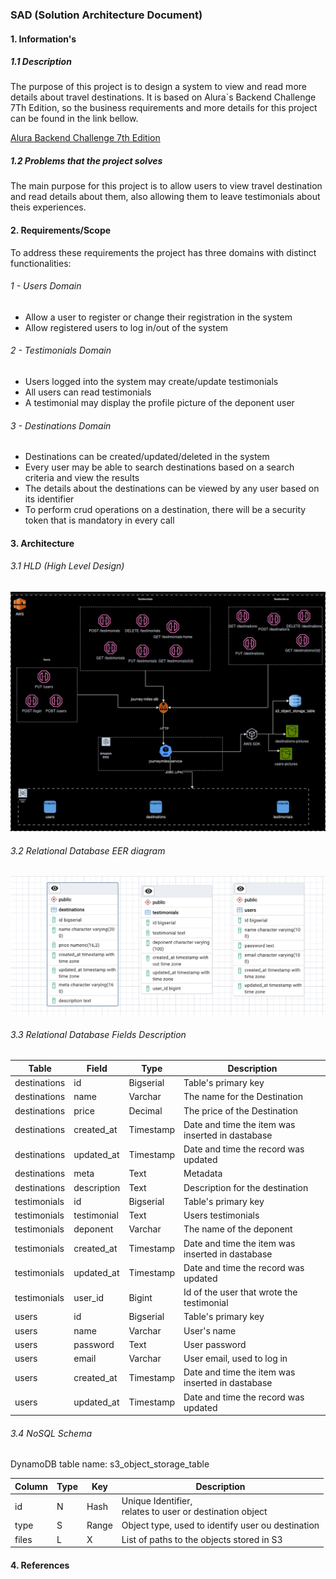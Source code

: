 ### SAD (Solution Architecture Document)

#### 1. Information's

##### 1.1 Description

<p>
The purpose of this project is to design a system to view and read more details about travel destinations.
It is based on Alura`s Backend Challenge 7Th Edition, so the business requirements and more details for this project can be found in the link bellow.
</p>

[Alura Backend Challenge 7th Edition](https://www.alura.com.br/challenges/back-end-7)

##### 1.2 Problems that the project solves

<p>
The main purpose for this project is to allow users to view travel destination and read details about them, also allowing them to leave testimonials about theis experiences.
</p>

#### 2. Requirements/Scope

<p>
To address these requirements the project has three domains with distinct functionalities:
</p>

###### 1 - Users Domain

- Allow a user to register or change their registration in the system
- Allow registered users to log in/out of the system

###### 2 - Testimonials Domain

- Users logged into the system may create/update testimonials
- All users can read testimonials
- A testimonial may display the profile picture of the deponent user

###### 3 - Destinations Domain

- Destinations can be created/updated/deleted in the system
- Every user may be able to search destinations based on a search criteria and view the results
- The details about the destinations can be viewed by any user based on its identifier
- To perform crud operations on a destination, there will be a security token that is mandatory in every call

#### 3. Architecture

###### 3.1 HLD (High Level Design)

![hld](../docs/journeymiles.jpg)

###### 3.2 Relational Database EER diagram

![relational_database](../docs/database_schema.png)

###### 3.3 Relational Database Fields Description

| Table        | Field       | Type      | Description                                      |
|--------------|-------------|-----------|--------------------------------------------------|
| destinations | id          | Bigserial | Table's primary key                              |
| destinations | name        | Varchar   | The name for the Destination                     |
| destinations | price       | Decimal   | The price of the Destination                     |
| destinations | created_at  | Timestamp | Date and time the item was inserted in dastabase |
| destinations | updated_at  | Timestamp | Date and time the record was updated             |
| destinations | meta        | Text      | Metadata                                         |
| destinations | description | Text      | Description for the destination                  |
| testimonials | id          | Bigserial | Table's primary key                              |
| testimonials | testimonial | Text      | Users testimonials                               |
| testimonials | deponent    | Varchar   | The name of the deponent                         |
| testimonials | created_at  | Timestamp | Date and time the item was inserted in dastabase |
| testimonials | updated_at  | Timestamp | Date and time the record was updated             |
| testimonials | user_id     | Bigint    | Id of the user that wrote the testimonial        |
| users        | id          | Bigserial | Table's primary key                              |
| users        | name        | Varchar   | User's name                                      |
| users        | password    | Text      | User password                                    |
| users        | email       | Varchar   | User email, used to log in                       |
| users        | created_at  | Timestamp | Date and time the item was inserted in dastabase |
| users        | updated_at  | Timestamp | Date and time the record was updated             |

###### 3.4 NoSQL Schema

DynamoDB table name: s3_object_storage_table

| Column | Type | Key   | Description                                                   |
|--------|------|-------|---------------------------------------------------------------|
| id     | N    | Hash  | Unique Identifier, <br/>relates to user or destination object |
| type   | S    | Range | Object type, used to identify user ou destination             |
| files  | L    | X     | List of paths to the objects stored in S3                     |

#### 4. References